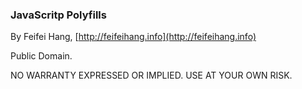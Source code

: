 ### JavaScritp Polyfills

 By Feifei Hang, [http://feifeihang.info](http://feifeihang.info)

 Public Domain.

 NO WARRANTY EXPRESSED OR IMPLIED. USE AT YOUR OWN RISK.


